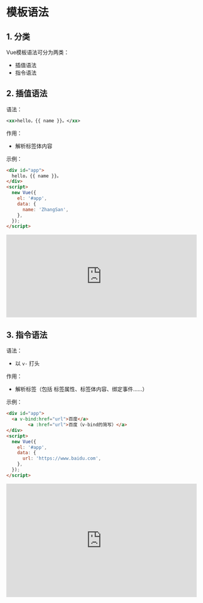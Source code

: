 # 模板语法

## 1. 分类

Vue模板语法可分为两类：

* 插值语法
* 指令语法

## 2. 插值语法

语法：

```xml
<xx>hello，{{ name }}。</xx>
```

作用：

* 解析标签体内容

示例：

```html
<div id="app">
  hello，{{ name }}。
</div>
<script>
  new Vue({
    el: '#app',
    data: {
      name: 'ZhangSan',
    },
  });
</script>
```

<iframe height="219.19998168945312" style="width: 100%;" scrolling="no" title="插值语法" src="https://codepen.io/forwardNow/embed/qBoOMwe?default-tab=js%2Cresult" frameborder="no" loading="lazy" allowtransparency="true" allowfullscreen="true">
  See the Pen <a href="https://codepen.io/forwardNow/pen/qBoOMwe">
  插值语法</a> by forwardNow (<a href="https://codepen.io/forwardNow">@forwardNow</a>)
  on <a href="https://codepen.io">CodePen</a>.
</iframe>

## 3. 指令语法

语法：

* 以 `v-` 打头

作用：

* 解析标签（包括 标签属性、标签体内容、绑定事件......）

示例：

```html
<div id="app">
  <a v-bind:href="url">百度</a>
        <a :href="url">百度（v-bind的简写）</a>
</div>
<script>
  new Vue({
    el: '#app',
    data: {
      url: 'https://www.baidu.com',
    },
  });
</script>
```

<iframe height="300" style="width: 100%;" scrolling="no" title="指令语法" src="https://codepen.io/forwardNow/embed/bGvVmdY?default-tab=js%2Cresult" frameborder="no" loading="lazy" allowtransparency="true" allowfullscreen="true">
  See the Pen <a href="https://codepen.io/forwardNow/pen/bGvVmdY">
  指令语法</a> by forwardNow (<a href="https://codepen.io/forwardNow">@forwardNow</a>)
  on <a href="https://codepen.io">CodePen</a>.
</iframe>